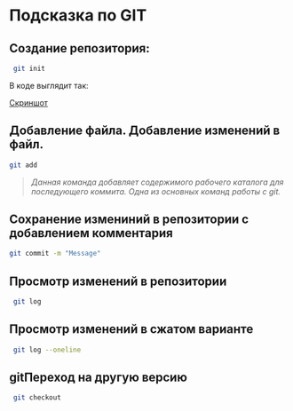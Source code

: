  # Подсказка по GIT

## Создание репозитория:
```sh
 git init
 ```
 В коде выглядит так:
 
 [Скриншот](Git_init.png)
 
 ## Добавление файла. Добавление изменений в файл.
 ```sh
 git add
```

>*Данная команда добавляет содержимого рабочего каталога для последующего коммита. Одна из основных команд работы с git.*

## Сохранение измениний в репозитории с добавлением комментария
```sh
git commit -m "Message"
```
## Просмотр изменений в репозитории
```sh
 git log
```
## Просмотр изменений в сжатом варианте
```sh
 git log --oneline
```
## gitПереход на другую версию
```sh
 git checkout
 ```
